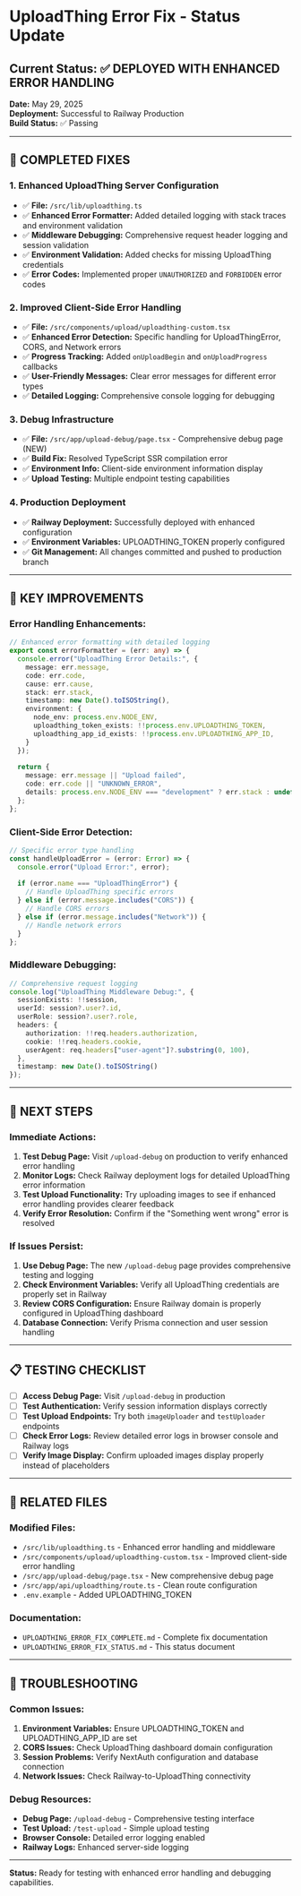 # UploadThing Error Fix - Status Update

## Current Status: ✅ DEPLOYED WITH ENHANCED ERROR HANDLING

**Date:** May 29, 2025  
**Deployment:** Successful to Railway Production  
**Build Status:** ✅ Passing

---

## 🚀 **COMPLETED FIXES**

### 1. **Enhanced UploadThing Server Configuration**
- ✅ **File:** `/src/lib/uploadthing.ts`
- ✅ **Enhanced Error Formatter:** Added detailed logging with stack traces and environment validation
- ✅ **Middleware Debugging:** Comprehensive request header logging and session validation
- ✅ **Environment Validation:** Added checks for missing UploadThing credentials
- ✅ **Error Codes:** Implemented proper `UNAUTHORIZED` and `FORBIDDEN` error codes

### 2. **Improved Client-Side Error Handling**
- ✅ **File:** `/src/components/upload/uploadthing-custom.tsx`
- ✅ **Enhanced Error Detection:** Specific handling for UploadThingError, CORS, and Network errors
- ✅ **Progress Tracking:** Added `onUploadBegin` and `onUploadProgress` callbacks
- ✅ **User-Friendly Messages:** Clear error messages for different error types
- ✅ **Detailed Logging:** Comprehensive console logging for debugging

### 3. **Debug Infrastructure**
- ✅ **File:** `/src/app/upload-debug/page.tsx` - Comprehensive debug page (NEW)
- ✅ **Build Fix:** Resolved TypeScript SSR compilation error
- ✅ **Environment Info:** Client-side environment information display
- ✅ **Upload Testing:** Multiple endpoint testing capabilities

### 4. **Production Deployment**
- ✅ **Railway Deployment:** Successfully deployed with enhanced configuration
- ✅ **Environment Variables:** UPLOADTHING_TOKEN properly configured
- ✅ **Git Management:** All changes committed and pushed to production branch

---

## 🔧 **KEY IMPROVEMENTS**

### **Error Handling Enhancements:**
```typescript
// Enhanced error formatting with detailed logging
export const errorFormatter = (err: any) => {
  console.error("UploadThing Error Details:", {
    message: err.message,
    code: err.code,
    cause: err.cause,
    stack: err.stack,
    timestamp: new Date().toISOString(),
    environment: {
      node_env: process.env.NODE_ENV,
      uploadthing_token_exists: !!process.env.UPLOADTHING_TOKEN,
      uploadthing_app_id_exists: !!process.env.UPLOADTHING_APP_ID,
    }
  });
  
  return {
    message: err.message || "Upload failed",
    code: err.code || "UNKNOWN_ERROR",
    details: process.env.NODE_ENV === "development" ? err.stack : undefined
  };
};
```

### **Client-Side Error Detection:**
```typescript
// Specific error type handling
const handleUploadError = (error: Error) => {
  console.error("Upload Error:", error);
  
  if (error.name === "UploadThingError") {
    // Handle UploadThing specific errors
  } else if (error.message.includes("CORS")) {
    // Handle CORS errors
  } else if (error.message.includes("Network")) {
    // Handle network errors
  }
};
```

### **Middleware Debugging:**
```typescript
// Comprehensive request logging
console.log("UploadThing Middleware Debug:", {
  sessionExists: !!session,
  userId: session?.user?.id,
  userRole: session?.user?.role,
  headers: {
    authorization: !!req.headers.authorization,
    cookie: !!req.headers.cookie,
    userAgent: req.headers["user-agent"]?.substring(0, 100),
  },
  timestamp: new Date().toISOString()
});
```

---

## 🎯 **NEXT STEPS**

### **Immediate Actions:**
1. **Test Debug Page:** Visit `/upload-debug` on production to verify enhanced error handling
2. **Monitor Logs:** Check Railway deployment logs for detailed UploadThing error information
3. **Test Upload Functionality:** Try uploading images to see if enhanced error handling provides clearer feedback
4. **Verify Error Resolution:** Confirm if the "Something went wrong" error is resolved

### **If Issues Persist:**
1. **Use Debug Page:** The new `/upload-debug` page provides comprehensive testing and logging
2. **Check Environment Variables:** Verify all UploadThing credentials are properly set in Railway
3. **Review CORS Configuration:** Ensure Railway domain is properly configured in UploadThing dashboard
4. **Database Connection:** Verify Prisma connection and user session handling

---

## 📋 **TESTING CHECKLIST**

- [ ] **Access Debug Page:** Visit `/upload-debug` in production
- [ ] **Test Authentication:** Verify session information displays correctly
- [ ] **Test Upload Endpoints:** Try both `imageUploader` and `testUploader` endpoints
- [ ] **Check Error Logs:** Review detailed error logs in browser console and Railway logs
- [ ] **Verify Image Display:** Confirm uploaded images display properly instead of placeholders

---

## 🔗 **RELATED FILES**

### **Modified Files:**
- `/src/lib/uploadthing.ts` - Enhanced error handling and middleware
- `/src/components/upload/uploadthing-custom.tsx` - Improved client-side error handling
- `/src/app/upload-debug/page.tsx` - New comprehensive debug page
- `/src/app/api/uploadthing/route.ts` - Clean route configuration
- `.env.example` - Added UPLOADTHING_TOKEN

### **Documentation:**
- `UPLOADTHING_ERROR_FIX_COMPLETE.md` - Complete fix documentation
- `UPLOADTHING_ERROR_FIX_STATUS.md` - This status document

---

## 🚨 **TROUBLESHOOTING**

### **Common Issues:**
1. **Environment Variables:** Ensure UPLOADTHING_TOKEN and UPLOADTHING_APP_ID are set
2. **CORS Issues:** Check UploadThing dashboard domain configuration
3. **Session Problems:** Verify NextAuth configuration and database connection
4. **Network Issues:** Check Railway-to-UploadThing connectivity

### **Debug Resources:**
- **Debug Page:** `/upload-debug` - Comprehensive testing interface
- **Test Upload:** `/test-upload` - Simple upload testing
- **Browser Console:** Detailed error logging enabled
- **Railway Logs:** Enhanced server-side logging

---

**Status:** Ready for testing with enhanced error handling and debugging capabilities.
